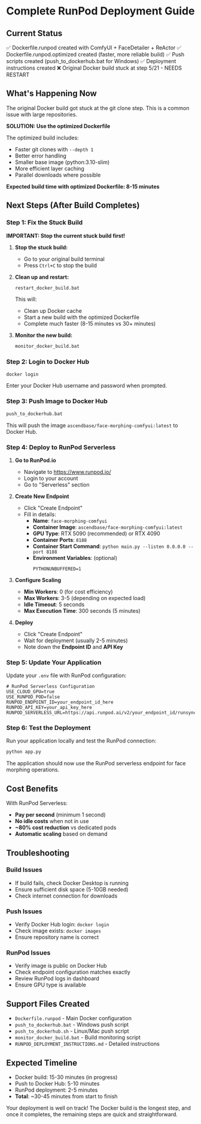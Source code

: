 # Complete RunPod Deployment Guide

## Current Status
✅ Dockerfile.runpod created with ComfyUI + FaceDetailer + ReActor
✅ Dockerfile.runpod.optimized created (faster, more reliable build)
✅ Push scripts created (push_to_dockerhub.bat for Windows)
✅ Deployment instructions created
❌ Original Docker build stuck at step 5/21 - NEEDS RESTART

## What's Happening Now
The original Docker build got stuck at the git clone step. This is a common issue with large repositories.

**SOLUTION: Use the optimized Dockerfile**

The optimized build includes:
- Faster git clones with `--depth 1`
- Better error handling
- Smaller base image (python:3.10-slim)
- More efficient layer caching
- Parallel downloads where possible

**Expected build time with optimized Dockerfile: 8-15 minutes**

## Next Steps (After Build Completes)

### Step 1: Fix the Stuck Build

**IMPORTANT: Stop the current stuck build first!**

1. **Stop the stuck build:**
   - Go to your original build terminal
   - Press `Ctrl+C` to stop the build

2. **Clean up and restart:**
   ```cmd
   restart_docker_build.bat
   ```

   This will:
   - Clean up Docker cache
   - Start a new build with the optimized Dockerfile
   - Complete much faster (8-15 minutes vs 30+ minutes)

3. **Monitor the new build:**
   ```cmd
   monitor_docker_build.bat
   ```

### Step 2: Login to Docker Hub
```cmd
docker login
```
Enter your Docker Hub username and password when prompted.

### Step 3: Push Image to Docker Hub
```cmd
push_to_dockerhub.bat
```

This will push the image `ascendbase/face-morphing-comfyui:latest` to Docker Hub.

### Step 4: Deploy to RunPod Serverless

1. **Go to RunPod.io**
   - Navigate to https://www.runpod.io/
   - Login to your account
   - Go to "Serverless" section

2. **Create New Endpoint**
   - Click "Create Endpoint"
   - Fill in details:
     - **Name**: `face-morphing-comfyui`
     - **Container Image**: `ascendbase/face-morphing-comfyui:latest`
     - **GPU Type**: RTX 5090 (recommended) or RTX 4090
     - **Container Ports**: `8188`
     - **Container Start Command**: `python main.py --listen 0.0.0.0 --port 8188`
     - **Environment Variables**: (optional)
       ```
       PYTHONUNBUFFERED=1
       ```

3. **Configure Scaling**
   - **Min Workers**: 0 (for cost efficiency)
   - **Max Workers**: 3-5 (depending on expected load)
   - **Idle Timeout**: 5 seconds
   - **Max Execution Time**: 300 seconds (5 minutes)

4. **Deploy**
   - Click "Create Endpoint"
   - Wait for deployment (usually 2-5 minutes)
   - Note down the **Endpoint ID** and **API Key**

### Step 5: Update Your Application

Update your `.env` file with RunPod configuration:
```env
# RunPod Serverless Configuration
USE_CLOUD_GPU=true
USE_RUNPOD_POD=false
RUNPOD_ENDPOINT_ID=your_endpoint_id_here
RUNPOD_API_KEY=your_api_key_here
RUNPOD_SERVERLESS_URL=https://api.runpod.ai/v2/your_endpoint_id/runsync
```

### Step 6: Test the Deployment

Run your application locally and test the RunPod connection:
```cmd
python app.py
```

The application should now use the RunPod serverless endpoint for face morphing operations.

## Cost Benefits

With RunPod Serverless:
- **Pay per second** (minimum 1 second)
- **No idle costs** when not in use
- **~80% cost reduction** vs dedicated pods
- **Automatic scaling** based on demand

## Troubleshooting

### Build Issues
- If build fails, check Docker Desktop is running
- Ensure sufficient disk space (5-10GB needed)
- Check internet connection for downloads

### Push Issues
- Verify Docker Hub login: `docker login`
- Check image exists: `docker images`
- Ensure repository name is correct

### RunPod Issues
- Verify image is public on Docker Hub
- Check endpoint configuration matches exactly
- Review RunPod logs in dashboard
- Ensure GPU type is available

## Support Files Created
- `Dockerfile.runpod` - Main Docker configuration
- `push_to_dockerhub.bat` - Windows push script
- `push_to_dockerhub.sh` - Linux/Mac push script
- `monitor_docker_build.bat` - Build monitoring script
- `RUNPOD_DEPLOYMENT_INSTRUCTIONS.md` - Detailed instructions

## Expected Timeline
- Docker build: 15-30 minutes (in progress)
- Push to Docker Hub: 5-10 minutes
- RunPod deployment: 2-5 minutes
- **Total**: ~30-45 minutes from start to finish

Your deployment is well on track! The Docker build is the longest step, and once it completes, the remaining steps are quick and straightforward.
